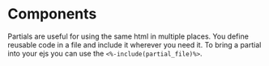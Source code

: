 # Components

Partials are useful for using the same html in multiple places. You define reusable code in a file and include it wherever you need it. To bring a partial into your ejs you can use the `<%-include(partial_file)%>`.
